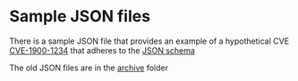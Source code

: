 # Sample JSON files

There is a sample JSON file that provides an example of a hypothetical CVE [CVE-1900-1234](CVE-1900-1234-Decision_Point_Value_Selection.json) that adheres to the [JSON schema](../schema/)

The old JSON files are in the [archive](./archive/) folder
